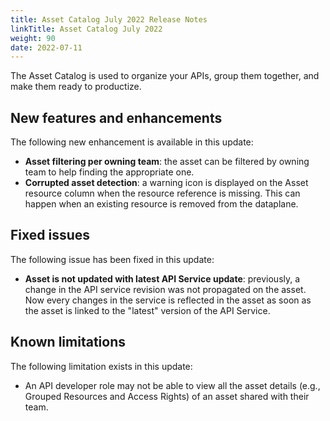 ```yaml
---
title: Asset Catalog July 2022 Release Notes
linkTitle: Asset Catalog July 2022
weight: 90
date: 2022-07-11
---
```


The Asset Catalog is used to organize your APIs, group them together, and make them ready to productize.

## New features and enhancements

The following new  enhancement is available in this update:

* **Asset filtering per owning team**: the asset can be filtered by owning team to help finding the appropriate one.
* **Corrupted asset detection**: a warning icon is displayed on the Asset resource column when the resource reference is missing. This can happen when an existing resource is removed from the dataplane.

## Fixed issues

The following issue has been fixed in this update:

* **Asset is not updated with latest API Service update**: previously, a change in the API service revision was not propagated on the asset. Now every changes in the service is reflected in the asset as soon as the asset is linked to the "latest" version of the API Service.

## Known limitations

The following limitation exists in this update:

* An API developer role may not be able to view all the asset details (e.g., Grouped Resources and Access Rights) of an asset shared with their team.
